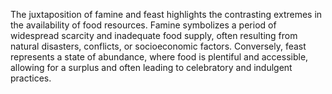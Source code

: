 

The juxtaposition of famine and feast highlights the contrasting extremes in the availability of food resources. Famine symbolizes a period of widespread scarcity and inadequate food supply, often resulting from natural disasters, conflicts, or socioeconomic factors. Conversely, feast represents a state of abundance, where food is plentiful and accessible, allowing for a surplus and often leading to celebratory and indulgent practices.

